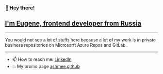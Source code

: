 ### 👋 Hey there! 
## [I'm Eugene, frontend developer from Russia](https://ashmee.github.io/)

------ 

You would not see a lot of stuffs here because a lot of my work is in private business repositories on Microsorft Azure Repos and GitLab.

------
- 📫 How to reach me: [LinkedIn](https://www.linkedin.com/in/evg-ash/)
- 💥 My promo page [ashmee.github](https://ashmee.github.io/)
